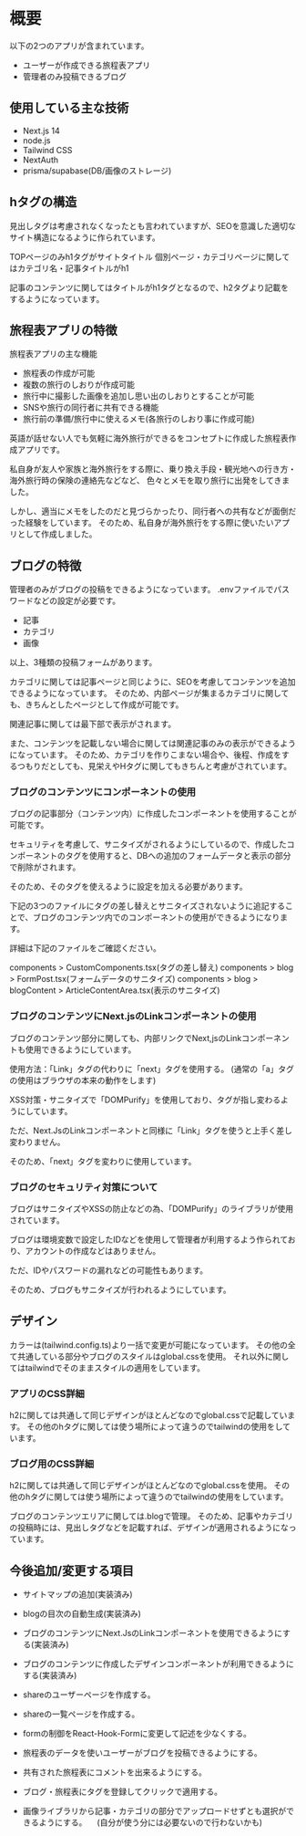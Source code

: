 
# 概要

以下の2つのアプリが含まれています。

- ユーザーが作成できる旅程表アプリ
- 管理者のみ投稿できるブログ

## 使用している主な技術

- Next.js 14
- node.js
- Tailwind CSS
- NextAuth
- prisma/supabase(DB/画像のストレージ)

## hタグの構造

見出しタグは考慮されなくなったとも言われていますが、SEOを意識した適切なサイト構造になるように作られています。

TOPページのみh1タグがサイトタイトル
個別ページ・カテゴリページに関してはカテゴリ名・記事タイトルがh1

記事のコンテンツに関してはタイトルがh1タグとなるので、h2タグより記載をするようになっています。

## 旅程表アプリの特徴

旅程表アプリの主な機能

- 旅程表の作成が可能
- 複数の旅行のしおりが作成可能
- 旅行中に撮影した画像を追加し思い出のしおりとすることが可能
- SNSや旅行の同行者に共有できる機能
- 旅行前の準備/旅行中に使えるメモ(各旅行のしおり事に作成可能)

英語が話せない人でも気軽に海外旅行ができるをコンセプトに作成した旅程表作成アプリです。

私自身が友人や家族と海外旅行をする際に、乗り換え手段・観光地への行き方・海外旅行時の保険の連絡先などなど、
色々とメモを取り旅行に出発をしてきました。

しかし、適当にメモをしたのだと見づらかったり、同行者への共有などが面倒だった経験をしています。
そのため、私自身が海外旅行をする際に使いたいアプリとして作成しました。

## ブログの特徴

管理者のみがブログの投稿をできるようになっています。
.envファイルでパスワードなどの設定が必要です。

- 記事
- カテゴリ
- 画像

以上、3種類の投稿フォームがあります。

カテゴリに関しては記事ページと同じように、SEOを考慮してコンテンツを追加できるようになっています。
そのため、内部ページが集まるカテゴリに関しても、きちんとしたページとして作成が可能です。

関連記事に関しては最下部で表示がされます。

また、コンテンツを記載しない場合に関しては関連記事のみの表示ができるようになっています。
そのため、カテゴリを作りこまない場合や、後程、作成をするつもりだとしても、見栄えやHタグに関してもきちんと考慮がされています。

### ブログのコンテンツにコンポーネントの使用

ブログの記事部分（コンテンツ内）に作成したコンポーネントを使用することが可能です。

セキュリティを考慮して、サニタイズがされるようにしているので、作成したコンポーネントのタグを使用すると、DBへの追加のフォームデータと表示の部分で削除がされます。

そのため、そのタグを使えるように設定を加える必要があります。

下記の3つのファイルにタグの差し替えとサニタイズされないように追記することで、ブログのコンテンツ内でのコンポーネントの使用ができるようになります。

詳細は下記のファイルをご確認ください。

components > CustomComponents.tsx(タグの差し替え)
components > blog > FormPost.tsx(フォームデータのサニタイズ)
components > blog > blogContent > ArticleContentArea.tsx(表示のサニタイズ)

### ブログのコンテンツにNext.jsのLinkコンポーネントの使用

ブログのコンテンツ部分に関しても、内部リンクでNext,jsのLinkコンポーネントも使用できるようにしています。

使用方法：「Link」タグの代わりに「next」タグを使用する。
(通常の「a」タグの使用はブラウザの本来の動作をします)

XSS対策・サニタイズで「DOMPurify」を使用しており、タグが指し変わるようにしています。

ただ、Next.JsのLinkコンポーネントと同様に「Link」タグを使うと上手く差し変わりません。

そのため、「next」タグを変わりに使用しています。

### ブログのセキュリティ対策について

ブログはサニタイズやXSSの防止などの為、「DOMPurify」のライブラリが使用されています。

ブログは環境変数で設定したIDなどを使用して管理者が利用するよう作られており、アカウントの作成などはありません。

ただ、IDやパスワードの漏れなどの可能性もあります。

そのため、ブログもサニタイズが行われるようにしています。

## デザイン

カラーは(tailwind.config.ts)より一括で変更が可能になっています。
その他の全て共通している部分やブログのスタイルはglobal.cssを使用。
それ以外に関してはtailwindでそのままスタイルの適用をしています。

### アプリのCSS詳細

h2に関しては共通して同じデザインがほとんどなのでglobal.cssで記載しています。
その他のhタグに関しては使う場所によって違うのでtailwindの使用をしています。

### ブログ用のCSS詳細

h2に関しては共通して同じデザインがほとんどなのでglobal.cssを使用。
その他のhタグに関しては使う場所によって違うのでtailwindの使用をしています。

ブログのコンテンツエリアに関しては.blogで管理。
そのため、記事やカテゴリの投稿時には、見出しタグなどを記載すれば、デザインが適用されるようになっています。

## 今後追加/変更する項目

- サイトマップの追加(実装済み)
- blogの目次の自動生成(実装済み)
- ブログのコンテンツにNext.JsのLinkコンポーネントを使用できるようにする(実装済み)
- ブログのコンテンツに作成したデザインコンポーネントが利用できるようにする(実装済み)

- shareのユーザーページを作成する。
- shareの一覧ページを作成する。
- formの制御をReact-Hook-Formに変更して記述を少なくする。
- 旅程表のデータを使いユーザーがブログを投稿できるようにする。
- 共有された旅程表にコメントを出来るようにする。
- ブログ・旅程表にタグを登録してクリックで適用する。
- 画像ライブラリから記事・カテゴリの部分でアップロードせずとも選択ができるようにする。
　(自分が使う分には必要ないので行わないかも)
